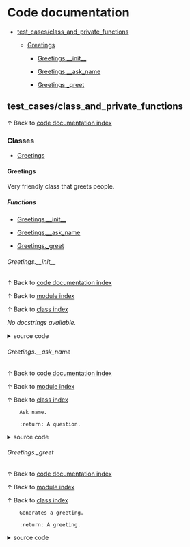 # <a name='codedocumentation'></a>Code documentation

* [test\_cases/class\_and\_private\_functions](#testcasesclassandprivatefunctions)


	* [Greetings](#greetings)


		* [Greetings.\_\_init\_\_](#greetingsinit)


		* [Greetings.\_\_ask\_name](#greetingsaskname)


		* [Greetings.\_greet](#greetingsgreet)

## <a name='testcasesclassandprivatefunctions'></a>test\_cases/class\_and\_private\_functions
&uparrow; Back to [code documentation index](#codedocumentation)

### <a name='classes'></a>Classes

* [Greetings](#greetings)

#### <a name='greetings'></a>Greetings
Very friendly class that greets people.
##### <a name='functions'></a>Functions

* [Greetings.\_\_init\_\_](#greetingsinit)

* [Greetings.\_\_ask\_name](#greetingsaskname)

* [Greetings.\_greet](#greetingsgreet)

###### <a name='greetingsinit'></a>Greetings.\_\_init\_\_
&uparrow; Back to [code documentation index](#codedocumentation)

&uparrow; Back to [module index](#test_cases/class_and_private_functions)

&uparrow; Back to [class index](#Greetings)

*No docstrings available.*
<details>
<summary>source code</summary>

```python
    def __init__(self, name):
        self.name = name

```
</details>

###### <a name='greetingsaskname'></a>Greetings.\_\_ask\_name
&uparrow; Back to [code documentation index](#codedocumentation)

&uparrow; Back to [module index](#test_cases/class_and_private_functions)

&uparrow; Back to [class index](#Greetings)


        Ask name.

        :return: A question.

<details>
<summary>source code</summary>

```python
    def __ask_name(self) -> str:
        """
        Ask name.

        :return: A question.
        """
        return f"What's your {self.name}?"

```
</details>

###### <a name='greetingsgreet'></a>Greetings.\_greet
&uparrow; Back to [code documentation index](#codedocumentation)

&uparrow; Back to [module index](#test_cases/class_and_private_functions)

&uparrow; Back to [class index](#Greetings)


        Generates a greeting.

        :return: A greeting.

<details>
<summary>source code</summary>

```python
    def _greet(self) -> str:
        """
        Generates a greeting.

        :return: A greeting.
        """
        return f"Hello {self.name}"

```
</details>
